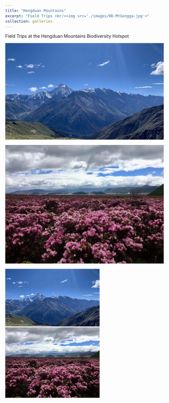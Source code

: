 ```yaml
---
title: "Hengduan Mountains"
excerpt: "Field Trips <br/><img src='./images/HD-MtGongga.jpg'>"
collection: galleries
---
```



Field Trips at the Hengduan Mountains Biodiversity Hotspot

![Mt. Gongga - the highest peak at Hengduan Mountains](/images/g_HD-MtGongga.jpg)

![Rhododendron blooming at Shangri-La](/images/g_HD-Shangri-La.jpg)

<img width="300" src="/images/g_HD-MtGongga.jpg">
<img width="300" src="/images/g_HD-Shangri-La.jpg">